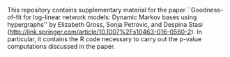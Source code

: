 This repository contains supplementary material for the paper ``Goodness-of-fit for log-linear network models: Dynamic Markov bases using hypergraphs'' by Elizabeth Gross, Sonja Petrovic, and Despina Stasi (http://link.springer.com/article/10.1007%2Fs10463-016-0560-2).
In particular, it contains the R code necessary to carry out the p-value computations discussed in the paper. 
